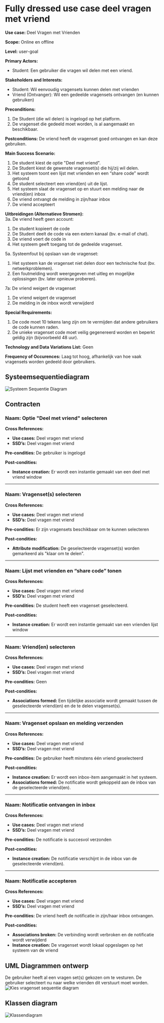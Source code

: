 # Fully dressed use case deel vragen met vriend
**Use case:** Deel Vragen met Vrienden

**Scope:** Online en offline

**Level:** user-goal

**Primary Actors:**
* Student: Een gebruiker die vragen wil delen met een vriend.

**Stakeholders and Interests:**
* Student: Wil eenvoudig vragensets kunnen delen met vrienden
* Vriend (Ontvanger): Wil een gedeelde vragensets ontvangen (en kunnen gebruiken)

**Preconditions:**
1.	De Student (die wil delen) is ingelogd op het platform.
2.	De vragenset die gedeeld moet worden, is al aangemaakt en beschikbaar.

**Postconditions:** De vriend heeft de vragenset goed ontvangen en kan deze gebruiken.

**Main Success Scenario:**
1.	De student kiest de optie "Deel met vriend".		
2.	De Student kiest de gewenste vragenset(s) die hij/zij wil delen.
3.	Het systeem toont een lijst met vrienden en een “share code” wordt getoond
4.	De student selecteert een vriend(en) uit de lijst.
5.	Het systeem slaat de vragenset op en stuurt een melding naar de vriend(en) inbox
6.	De vriend ontvangt de melding in zijn/haar inbox 
7.	De vriend accepteert

**Uitbreidingen (Alternatieve Stromen):**   
3a. De vriend heeft geen account:
1.	De student kopieert de code
2.	De Student deelt de code via een extern kanaal (bv. e-mail of chat).
3.	De vriend voert de code in 
4.	Het systeem geeft toegang tot de gedeelde vragenset.

5a. Systeemfout bij opslaan van de vragenset:
1.	Het systeem kan de vragenset niet delen door een technische fout (bv. netwerkproblemen).
2.	Een foutmelding wordt weergegeven met uitleg en mogelijke oplossingen (bv. later opnieuw proberen).

7a: De vriend weigert de vragenset
1.	De vriend weigert de vragenset
2.	De melding in de inbox wordt verwijderd

**Special Requirements:**
1.	De code moet 10 tekens lang zijn om te vermijden dat andere gebruikers de code kunnen raden.
2.	De unieke vragenset code moet veilig gegenereerd worden en beperkt geldig zijn (bijvoorbeeld 48 uur).

**Technology and Data Variations List:** 
Geen

**Frequency of Occurences:**
Laag tot hoog, afhankelijk van hoe vaak vragensets worden gedeeld door gebruikers.

## Systeemsequentiediagram
![Systeem Sequentie Diagram](./Images/deel_vragen_met_vriend.png)

## Contracten

### **Naam:** Optie "Deel met vriend" selecteren<br/>
**Cross References:** 
* **Use cases:** Deel vragen met vriend<br/>
* **SSD’s:** Deel vragen met vriend
  
**Pre-condities:** De gebruiker is ingelogd

**Post-condities:** 
* **Instance creation:** Er wordt een instantie gemaakt van een deel met vriend window

---

### **Naam:** Vragenset(s) selecteren<br/>
**Cross References:** 
* **Use cases:** Deel vragen met vriend<br/>
* **SSD’s:** Deel vragen met vriend
  
**Pre-condities:** Er zijn vragensets beschikbaar om te kunnen selecteren

**Post-condities:** 
* **Attribute modification:** De geselecteerde vragenset(s) worden gemarkeerd als "klaar om te delen".

---

### **Naam:** Lijst met vrienden en “share code” tonen<br/>
**Cross References:** 
* **Use cases:** Deel vragen met vriend<br/>
* **SSD’s:** Deel vragen met vriend
  
**Pre-condities:** De student heeft een vragenset geselecteerd.

**Post-condities:** 
* **Instance creation:** Er wordt een instantie gemaakt van een vrienden lijst window

---

### **Naam:** Vriend(en) selecteren <br/>
**Cross References:** 
* **Use cases:** Deel vragen met vriend<br/>
* **SSD’s:** Deel vragen met vriend
  
**Pre-condities:** Geen

**Post-condities:** 
* **Associations formed:** Een tijdelijke associatie wordt gemaakt tussen de geselecteerde vriend(en) en de te delen vragenset(s).

---

### **Naam:** Vragenset opslaan en melding verzenden<br/>
**Cross References:** 
* **Use cases:** Deel vragen met vriend<br/>
* **SSD’s:** Deel vragen met vriend
  
**Pre-condities:** De gebruiker heeft minstens één vriend geselecteerd

**Post-condities:** 
* **Instance creation:** Er wordt een inbox-item aangemaakt in het systeem.
* **Associations formed:** De notificatie wordt gekoppeld aan de inbox van de geselecteerde vriend(en).

---

### **Naam:** Notificatie ontvangen in inbox<br/>
**Cross References:** 
* **Use cases:** Deel vragen met vriend<br/>
* **SSD’s:** Deel vragen met vriend
  
**Pre-condities:** De notificatie is succesvol verzonden

**Post-condities:** 
* **Instance creation:** De notificatie verschijnt in de inbox van de geselecteerde vriend(en).

---

### **Naam:** Notificatie accepteren<br/>
**Cross References:** 
* **Use cases:** Deel vragen met vriend<br/>
* **SSD’s:** Deel vragen met vriend
  
**Pre-condities:** De vriend heeft de notificatie in zijn/haar inbox ontvangen.

**Post-condities:** 
* **Associations broken:** De verbinding wordt verbroken en de notificatie wordt verwijderd 
* **Instance creation:** De vragenset wordt lokaal opgeslagen op het systeem van de vriend

## UML Diagrammen ontwerp
De gebruiker heeft al een vragen set(s) gekozen om te vesturen. De gebruiker selecteert nu naar welke vrienden dit verstuurt moet worden.
![Kies vragenset sequentie diagram](./Images/UML_question_set_delen.png)</br>

## Klassen diagram
![Klassendiagram](./Images/Klasse_Diagram_leerhulpmiddel_It2.png)